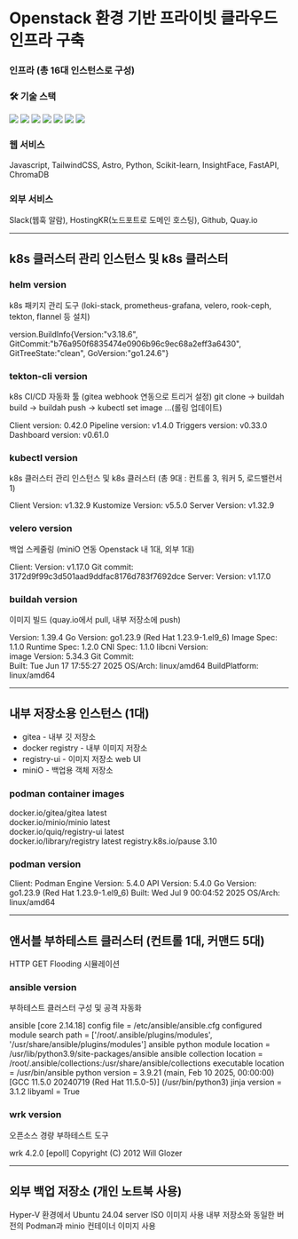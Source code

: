 # Openstack 환경 기반 프라이빗 클라우드 인프라 구축

### 인프라 (총 16대 인스턴스로 구성)
### 🛠️ 기술 스택

<p align="left">
  <img src="https://img.shields.io/badge/Python-3776AB?style=for-the-badge&logo=python&logoColor=white">
  <img src="https://img.shields.io/badge/TypeScript-3178C6?style=for-the-badge&logo=typescript&logoColor=white">
  <img src="https://img.shields.io/badge/React-61DAFB?style=for-the-badge&logo=react&logoColor=black">
  <img src="https://img.shields.io/badge/FastAPI-009688?style=for-the-badge&logo=fastapi&logoColor=white">
  <img src="https://img.shields.io/badge/Docker-2496ED?style=for-the-badge&logo=docker&logoColor=white">
  <img src="https://img.shields.io/badge/GitHub-181717?style=for-the-badge&logo=github&logoColor=white">
  <img src="https://img.shields.io/badge/Chroma-004949?style=for-the-badge&logo=data:image/svg+xml;base64,...(Chroma 로고 SVG 데이터)">
</p>

### 웹 서비스
Javascript, TailwindCSS, Astro, Python, Scikit-learn, InsightFace, FastAPI, ChromaDB

### 외부 서비스
Slack(웹훅 알람), HostingKR(노드포트로 도메인 호스팅), Github, Quay.io

---

## k8s 클러스터 관리 인스턴스 및 k8s 클러스터

### helm version
k8s 패키지 관리 도구
(loki-stack, prometheus-grafana, velero, rook-ceph, tekton, flannel 등 설치)

version.BuildInfo{Version:"v3.18.6", GitCommit:"b76a950f6835474e0906b96c9ec68a2eff3a6430", GitTreeState:"clean", GoVersion:"go1.24.6"}

### tekton-cli version
k8s CI/CD 자동화 툴 (gitea webhook 연동으로 트리거 설정)
git clone -> buildah build -> buildah push -> kubectl set image ...(롤링 업데이트)

Client version: 0.42.0
Pipeline version: v1.4.0
Triggers version: v0.33.0
Dashboard version: v0.61.0

### kubectl version 
k8s 클러스터 관리 인스턴스 및 k8s 클러스터
(총 9대 : 컨트롤 3, 워커 5, 로드밸런서 1)

Client Version: v1.32.9
Kustomize Version: v5.5.0
Server Version: v1.32.9

### velero version 
백업 스케줄링 (miniO 연동 Openstack 내 1대, 외부 1대)

Client:
        Version: v1.17.0
        Git commit: 3172d9f99c3d501aad9ddfac8176d783f7692dce
Server:
        Version: v1.17.0

### buildah version
이미지 빌드 (quay.io에서 pull, 내부 저장소에 push)

Version:         1.39.4
Go Version:      go1.23.9 (Red Hat 1.23.9-1.el9_6)
Image Spec:      1.1.0
Runtime Spec:    1.2.0
CNI Spec:        1.1.0
libcni Version:  
image Version:   5.34.3
Git Commit:      
Built:           Tue Jun 17 17:55:27 2025
OS/Arch:         linux/amd64
BuildPlatform:   linux/amd64

---
## 내부 저장소용 인스턴스 (1대)

- gitea - 내부 깃 저장소
- docker registry - 내부 이미지 저장소
- registry-ui - 이미지 저장소 web UI
- miniO - 백업용 객체 저장소

### podman container images

docker.io/gitea/gitea       latest    
docker.io/minio/minio       latest     
docker.io/quiq/registry-ui  latest      
docker.io/library/registry  latest
registry.k8s.io/pause       3.10

### podman version

Client:       Podman Engine
Version:      5.4.0
API Version:  5.4.0
Go Version:   go1.23.9 (Red Hat 1.23.9-1.el9_6)
Built:        Wed Jul  9 00:04:52 2025
OS/Arch:      linux/amd64

---

## 앤서블 부하테스트 클러스터 (컨트롤 1대, 커맨드 5대)
HTTP GET Flooding 시뮬레이션

### ansible version
부하테스트 클러스터 구성 및 공격 자동화

ansible [core 2.14.18]
  config file = /etc/ansible/ansible.cfg
  configured module search path = ['/root/.ansible/plugins/modules', '/usr/share/ansible/plugins/modules']
  ansible python module location = /usr/lib/python3.9/site-packages/ansible
  ansible collection location = /root/.ansible/collections:/usr/share/ansible/collections
  executable location = /usr/bin/ansible
  python version = 3.9.21 (main, Feb 10 2025, 00:00:00) [GCC 11.5.0 20240719 (Red Hat 11.5.0-5)] (/usr/bin/python3)
  jinja version = 3.1.2
  libyaml = True

### wrk version
오픈소스 경량 부하테스트 도구

wrk 4.2.0 [epoll] Copyright (C) 2012 Will Glozer

---

## 외부 백업 저장소 (개인 노트북 사용)
Hyper-V 환경에서 Ubuntu 24.04 server ISO 이미지 사용
내부 저장소와 동일한 버전의 Podman과 minio 컨테이너 이미지 사용
